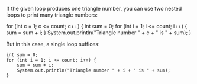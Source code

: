 If the given loop produces one triangle number, you can use two nested loops to print many triangle numbers:

for (int c = 1; c <= count; c++) {
    int sum = 0;
	for (int i = 1; i <= count; i++) {
		sum = sum + i;
	}
    System.out.println("Triangle number " + c + " is " + sum);
}

But in this case, a single loop suffices:

	int sum = 0;
    for (int i = 1; i <= count; i++) {
		sum = sum + i;
        System.out.println("Triangle number " + i + " is " + sum);
	}
    